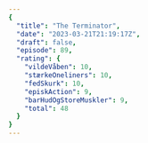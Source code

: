 ```yaml
---
{
  "title": "The Terminator",
  "date": "2023-03-21T21:19:17Z",
  "draft": false,
  "episode": 89,
  "rating": {
    "vildeVåben": 10,
    "stærkeOneliners": 10,
    "fedSkurk": 10,
    "episkAction": 9,
    "barHudOgStoreMuskler": 9,
    "total": 48
  }
}
---
```


